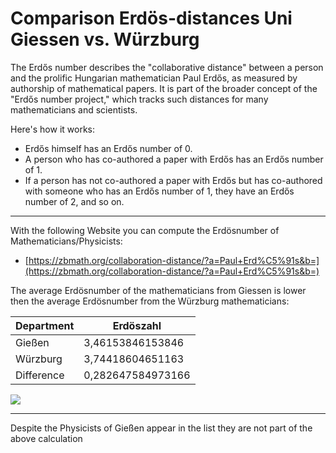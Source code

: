 # Comparison Erdös-distances Uni Giessen vs. Würzburg

The Erdős number describes the "collaborative distance" between a person and the prolific Hungarian mathematician Paul Erdős, as measured by authorship of mathematical papers. It is part of the broader concept of the "Erdős number project," which tracks such distances for many mathematicians and scientists.


Here's how it works:

- Erdős himself has an Erdős number of 0.
- A person who has co-authored a paper with Erdős has an Erdős number of 1.
- If a person has not co-authored a paper with Erdős but has co-authored with someone who has an Erdős number of 1, they have an Erdős number of 2, and so on.

---

With the following Website you can compute the Erdösnumber of Mathematicians/Physicists:

- [https://zbmath.org/collaboration-distance/?a=Paul+Erd%C5%91s&b=](https://zbmath.org/collaboration-distance/?a=Paul+Erd%C5%91s&b=)

The average Erdösnumber of the mathematicians from Giessen is lower then the average Erdösnumber from the Würzburg mathematicians: 

| Department  | Erdöszahl         |
| ----------- | ----------------- |
| Gießen      | 3,46153846153846  |
| Würzburg    | 3,74418604651163  |
| Difference  | 0,282647584973166 |



![](media/erdöszahl_giessen_würzburg.png|60)



---

Despite the Physicists of Gießen appear in the list they are not part of the above calculation 